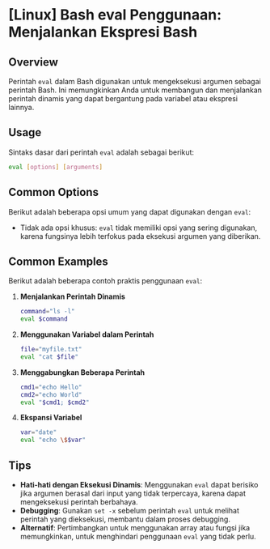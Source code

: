 # [Linux] Bash eval Penggunaan: Menjalankan Ekspresi Bash

## Overview
Perintah `eval` dalam Bash digunakan untuk mengeksekusi argumen sebagai perintah Bash. Ini memungkinkan Anda untuk membangun dan menjalankan perintah dinamis yang dapat bergantung pada variabel atau ekspresi lainnya.

## Usage
Sintaks dasar dari perintah `eval` adalah sebagai berikut:

```bash
eval [options] [arguments]
```

## Common Options
Berikut adalah beberapa opsi umum yang dapat digunakan dengan `eval`:

- Tidak ada opsi khusus: `eval` tidak memiliki opsi yang sering digunakan, karena fungsinya lebih terfokus pada eksekusi argumen yang diberikan.

## Common Examples
Berikut adalah beberapa contoh praktis penggunaan `eval`:

1. **Menjalankan Perintah Dinamis**
   ```bash
   command="ls -l"
   eval $command
   ```

2. **Menggunakan Variabel dalam Perintah**
   ```bash
   file="myfile.txt"
   eval "cat $file"
   ```

3. **Menggabungkan Beberapa Perintah**
   ```bash
   cmd1="echo Hello"
   cmd2="echo World"
   eval "$cmd1; $cmd2"
   ```

4. **Ekspansi Variabel**
   ```bash
   var="date"
   eval "echo \$$var"
   ```

## Tips
- **Hati-hati dengan Eksekusi Dinamis**: Menggunakan `eval` dapat berisiko jika argumen berasal dari input yang tidak terpercaya, karena dapat mengeksekusi perintah berbahaya.
- **Debugging**: Gunakan `set -x` sebelum perintah `eval` untuk melihat perintah yang dieksekusi, membantu dalam proses debugging.
- **Alternatif**: Pertimbangkan untuk menggunakan array atau fungsi jika memungkinkan, untuk menghindari penggunaan `eval` yang tidak perlu.
